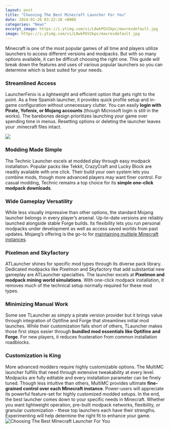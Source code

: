 ```yaml
---
layout: post
title: "Choosing The Best Minecraft Launcher For You"
date: 2024-01-26 03:22:28 +0000
categories: "News"
excerpt_image: https://i.ytimg.com/vi/L8wkPGV2kpc/maxresdefault.jpg
image: https://i.ytimg.com/vi/L8wkPGV2kpc/maxresdefault.jpg
---
```


Minecraft is one of the most popular games of all time and players utilize launchers to access different versions and modpacks. But with so many options available, it can be difficult choosing the right one. This guide will break down the features and uses of various popular launchers so you can determine which is best suited for your needs.
### Streamlined Access   
LauncherFenix is a lightweight and efficient option that gets right to the point. As a free Spanish launcher, it provides quick profile setup and in-game configuration without unnecessary clutter. You can easily **login with Pirate, Yofenix, or Mojang accounts** (though Microsoft login is still in the works). The barebones design prioritizes launching your game over spending time in menus. Resetting options or deleting the launcher leaves your .minecraft files intact. 

![](https://preview.redd.it/yytwzdhvxm431.jpg?auto=webp&amp;s=34dcd58def072d57d6f719030178d1ec01ad7309)
### Modding Made Simple
The Technic Launcher excels at modded play through easy modpack installation. Popular packs like Tekkit, CrazyCraft and Lucky Block are readily available with one click. Their build your own system lets you combine mods, though more advanced players may want finer control. For casual modding, Technic remains a top choice for its **simple one-click modpack downloads**.
### Wide Gameplay Versatility 
While less visually impressive than other options, the standard Mojang launcher belongs in every player’s arsenal. Up-to-date versions are reliably launched alongside stable Forge builds. Its flexibility lets you run personal modpacks under development as well as access saved worlds from past updates. Mojang’s offering is the go-to for [maintaining multiple Minecraft instances](https://store.fi.io.vn/womens-cute-cat-gift-for-men-women-girls-boys-feline-kitten-lovers-v-neck-t-shirt/men&). 
### Pixelmon and Skyfactory 
ATLauncher shines for specific mod types through its diverse pack library. Dedicated modpacks like Pixelmon and Skyfactory that add substantial new gameplay are ATLauncher specialties. The launcher excels at **Pixelmon and modpack mining world simulations**. With one-click modpack installation, it removes much of the technical setup normally required for these mod types. 
### Minimizing Manual Work
Some see TLauncher as simply a pirate version provider but it brings value through integration of Optifine and Forge that streamlines initial mod launches. While their customization falls short of others, TLauncher makes those first steps easier through **bundled mod essentials like Optifine and Forge**. For new players, it reduces frusteration from common installation roadblocks.
### Customization is King  
More advanced modders require highly customizable options. The MultiMC launcher fulfills that need through extensive tweakability at every level. Modpacks are fully editable and every installation parameter can be finely tuned. Though less intuitive than others, MultiMC provides ultimate **fine-grained control over each Minecraft instance**. Power-users will appreciate its powerful feature-set for highly customized modded setups.
In the end, the best launcher comes down to your specific needs in Minecraft. Whether you want lightweight operation, pre-built modpack networks, flexibility, or granular customization - these top launchers each have their strengths. Experimenting will help determine the right fit to enhance your game.
![Choosing The Best Minecraft Launcher For You](https://i.ytimg.com/vi/L8wkPGV2kpc/maxresdefault.jpg)